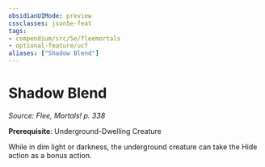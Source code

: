 ```yaml
---
obsidianUIMode: preview
cssclasses: json5e-feat
tags:
- compendium/src/5e/fleemortals
- optional-feature/ucf
aliases: ["Shadow Blend"]
---
```

# Shadow Blend
*Source: Flee, Mortals! p. 338*  

**Prerequisite**: Underground-Dwelling Creature

While in dim light or darkness, the underground creature can take the Hide action as a bonus action.